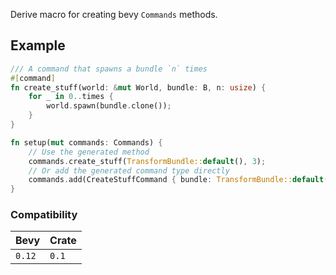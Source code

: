 Derive macro for creating bevy `Commands` methods.

## Example

```rust
/// A command that spawns a bundle `n` times
#[command]
fn create_stuff(world: &mut World, bundle: B, n: usize) {
    for _ in 0..times {
        world.spawn(bundle.clone());
    }
}

fn setup(mut commands: Commands) {
    // Use the generated method
    commands.create_stuff(TransformBundle::default(), 3);
    // Or add the generated command type directly
    commands.add(CreateStuffCommand { bundle: TransformBundle::default(), n: 3 });
}
```

### Compatibility

| Bevy   | Crate |
|--------|-------|
| `0.12` | `0.1` |